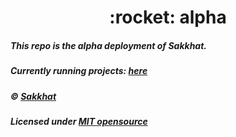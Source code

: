 <h1 align='center'>
 :rocket: alpha
</h1>

##### This repo is the alpha deployment of Sakkhat.
##### Currently running projects: [here](https://github.com/sakkhat/alpha/projects)
##### :copyright: [Sakkhat](https://github.com/sakkhat)
##### Licensed under [MIT opensource](https://github.com/sakkhat/alpha/blob/master/LICENSE)

